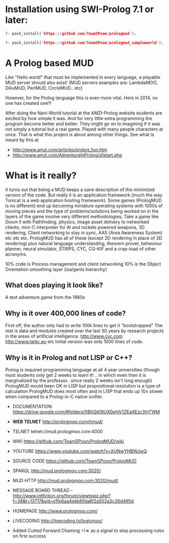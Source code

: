 # Installation using SWI-Prolog 7.1 or later:

```prolog
?- pack_install('https://github.com/TeamSPoon/prologmud').

?- pack_install('https://github.com/TeamSPoon/prologmud_sampleworld').

```

# A Prolog based MUD
Like "Hello world" that must be implemented in every language, a playable MUD server should also exist!  (MUD servers examples are: LambdaMOO, DikuMUD, PerlMUD, CircleMUD.. etc)   

However, for the Prolog language this is even more vital. Here in 2014, no one has created one?! 

After doing the Nani-World tutorial at the AMZI-Prolog website students are excited by how simple it was.  And for very little extra programming the program become better and better.  They might go on to imagining if it was not simply a tutorial but a real game.  Played with many people characters at once. That is what this project is about among other things.   See what is meant by this at 

* http://www.amzi.com/articles/prolog_fun.htm
* http://www.amzi.com/AdventureInProlog/a1start.php

# What is it really?

It turns out that being a MUD keeps a sane description of the minimized version of the code.   But really it is an application framework (much the way Tomcat is a web application hosting framework).
Some games (PrologMUD is no different) end up becoming miniature operating systems with 1000s of moving pieces and the type of problems/solutions being worked on in the layers of the game involve very different methodologies; Take a game like Doom II with Pathfinding, physics, image asset delivery to networked clients, mini-C interpreter for AI and rockets powered weapons, 3D rendering, Client networking to stay in sync, AAS (Area Awareness System) etc etc etc.   PrologMUD has all of these (except 2D rendering in place of 3D rendering) plus natural language understanding, theorem prover, behaviour planner, neural simulator, STRIPS, CYC, CG-KIF and a crap-load of other acronyms. 

10% code is Process management and client networking
10% is the Object Orientation smoothing layer (isa/genls hierarchy)



## What does playing it look like?
A text adventure game from the 1980s

## Why is it over 400,000 lines of code? 
First off, the author only had to write 100k lines to get it "bootstrapped" 
The rest is data and modules created over the last 30 years by research projects in the areas of artificial intelligence.   http://www.cyc.com http://www.larkc.eu  etc
Initial version was only 1000 lines of code.  

## Why is it in Prolog and not LISP or C++?
Prolog is required programming language at all 4 year universities (though most students only get 2 weeks to learn it! .. in which even then it is marginalized by the professor.. since really 2 weeks isn't long enough)
PrologMUD would been OK in LISP but propositional resolution is a type of calculation PrologMUD does most often and in LISP that ends up 10x slower when compared to a Prolog-in-C native unifier.


* DOCUMENTATION https://drive.google.com/#folders/0B0QA19UX0ehlV1ZEaXEzc3hjTWM
* **WEB TELNET** http://prologmoo.com/hmud/
* TELNET telnet://mud.prologmoo.com:4000
* WIKI https://github.com/TeamSPoon/PrologMUD/wiki
* YOUTUBE https://www.youtube.com/watch?v=XUNwYHBWJwQ
* SOURCE CODE https://github.com/TeamSPoon/PrologMUD
* SPARQL http://mud.prologmoo.com:3020/
* MUD HTTP http://mud.prologmoo.com:3020/mud/
* MESSAGE BOARD THREAD - http://www.intfiction.org/forum/viewtopic.php?f=38&t=13717&sid=e1fe6aa4ebb6fda6f2a502a3c26d495d
* HOMEPAGE http://www.prologmoo.com/
* LIVECODING http://livecoding.tv/logicmoo/

* Added Cutted Forward Chaining =!=> as a signal to stop processing rules on first success
